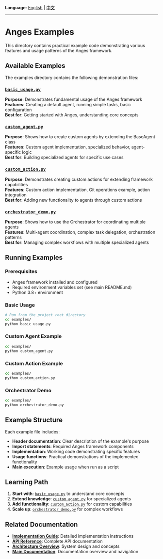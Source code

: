 <!-- Language Switcher -->
**Language**: [English](README.md) | [中文](../zh/examples/README.md)

---
# Anges Examples

This directory contains practical example code demonstrating various features and usage patterns of the Anges framework.

## Available Examples

The examples directory contains the following demonstration files:

### [`basic_usage.py`](../../examples/basic_usage.py)
**Purpose**: Demonstrates fundamental usage of the Anges framework  
**Features**: Creating a default agent, running simple tasks, basic configuration  
**Best for**: Getting started with Anges, understanding core concepts  

### [`custom_agent.py`](../../examples/custom_agent.py)
**Purpose**: Shows how to create custom agents by extending the BaseAgent class  
**Features**: Custom agent implementation, specialized behavior, agent-specific logic  
**Best for**: Building specialized agents for specific use cases  

### [`custom_action.py`](../../examples/custom_action.py)
**Purpose**: Demonstrates creating custom actions for extending framework capabilities  
**Features**: Custom action implementation, Git operations example, action integration  
**Best for**: Adding new functionality to agents through custom actions  

### [`orchestrator_demo.py`](../../examples/orchestrator_demo.py)
**Purpose**: Shows how to use the Orchestrator for coordinating multiple agents  
**Features**: Multi-agent coordination, complex task delegation, orchestration patterns  
**Best for**: Managing complex workflows with multiple specialized agents  

## Running Examples

### Prerequisites
- Anges framework installed and configured
- Required environment variables set (see main README.md)
- Python 3.8+ environment

### Basic Usage
```bash
# Run from the project root directory
cd examples/
python basic_usage.py
```

### Custom Agent Example
```bash
cd examples/
python custom_agent.py
```

### Custom Action Example
```bash
cd examples/
python custom_action.py
```

### Orchestrator Demo
```bash
cd examples/
python orchestrator_demo.py
```

## Example Structure

Each example file includes:
- **Header documentation**: Clear description of the example's purpose
- **Import statements**: Required Anges framework components
- **Implementation**: Working code demonstrating specific features
- **Usage functions**: Practical demonstrations of the implemented functionality
- **Main execution**: Example usage when run as a script

## Learning Path

1. **Start with**: [`basic_usage.py`](../../examples/basic_usage.py) to understand core concepts
2. **Extend knowledge**: [`custom_agent.py`](../../examples/custom_agent.py) for specialized agents
3. **Add functionality**: [`custom_action.py`](../../examples/custom_action.py) for custom capabilities
4. **Scale up**: [`orchestrator_demo.py`](../../examples/orchestrator_demo.py) for complex workflows

## Related Documentation

- **[Implementation Guide](../implementation-guide.md)**: Detailed implementation instructions
- **[API Reference](../api-reference.md)**: Complete API documentation
- **[Architecture Overview](../architecture.md)**: System design and concepts
- **[Main Documentation](../README.md)**: Documentation overview and navigation
